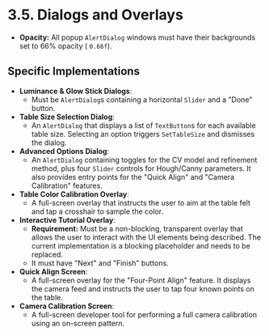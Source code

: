# 3.5. Dialogs and Overlays

* **Opacity:** All popup `AlertDialog` windows must have their backgrounds set to 66% opacity (
  `0.66f`).

## Specific Implementations

* **Luminance & Glow Stick Dialogs**:
  * Must be `AlertDialog`s containing a horizontal `Slider` and a "Done" button.
* **Table Size Selection Dialog**:
  * An `AlertDialog` that displays a list of `TextButton`s for each available table size.
    Selecting an option triggers `SetTableSize` and dismisses the dialog.
* **Advanced Options Dialog**:
  * An `AlertDialog` containing toggles for the CV model and refinement method, plus four `Slider`
    controls for Hough/Canny parameters. It also provides entry points for the "Quick Align" and
    "Camera Calibration" features.
* **Table Color Calibration Overlay**:
  * A full-screen overlay that instructs the user to aim at the table felt and tap a crosshair to
    sample the color.
* **Interactive Tutorial Overlay**:
  * **Requirement:** Must be a non-blocking, transparent overlay that allows the user to interact
    with
    the UI elements being described. The current implementation is a blocking placeholder and needs
    to
    be replaced.
  * It must have "Next" and "Finish" buttons.
* **Quick Align Screen**:
  * A full-screen overlay for the "Four-Point Align" feature. It displays the camera feed and
    instructs the user to tap four known points on the table.
* **Camera Calibration Screen**:
  * A full-screen developer tool for performing a full camera calibration using an on-screen
    pattern.